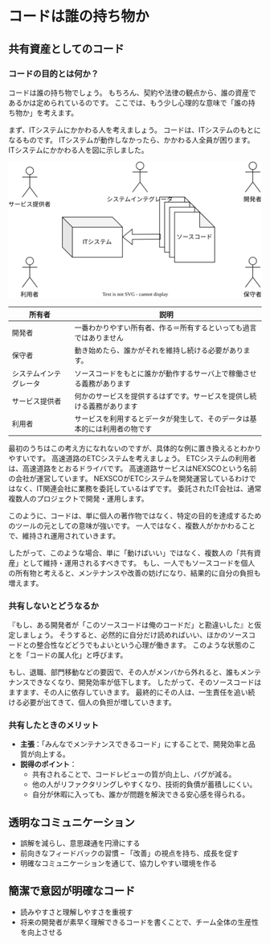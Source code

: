 # コードは誰の持ち物か

## 共有資産としてのコード

### コードの目的とは何か？

コードは誰の持ち物でしょう。
もちろん、契約や法律の観点から、誰の資産であるかは定められているのです。
ここでは、もう少し心理的な意味で「誰の持ち物か」を考えます。

まず、ITシステムにかかわる人を考えましょう。
コードは、ITシステムのもとになるものです。
ITシステムが動作しなかったら、かかわる人全員が困ります。
ITシステムにかかわる人を図に示しました。

![コードの所有者モデル](../../assets/img/public-property_property_model.drawio.svg)

| 所有者                 | 説明                                                                       |
| ---------------------- | -------------------------------------------------------------------------- |
| 開発者                 | 一番わかりやすい所有者、作る＝所有するといっても過言ではありません         |
| 保守者                 | 動き始めたら、誰かがそれを維持し続ける必要があります。                     |
| システムインテグレータ | ソースコードをもとに誰かが動作するサーバ上で稼働させる義務があります       |
| サービス提供者         | 何かのサービスを提供するはずです。サービスを提供し続ける義務があります     |
| 利用者                 | サービスを利用するとデータが発生して、そのデータは基本的には利用者の物です |

最初のうちはこの考え方になれないのですが、具体的な例に置き換えるとわかりやすいです。
高速道路のETCシステムを考えましょう。
ETCシステムの利用者は、高速道路をとおるドライバです。
高速道路サービスはNEXSCOという名前の会社が運営しています。
NEXSCOがETCシステムを開発運営しているわけではなく、IT関連会社に業務を委託しているはずです。
委託されたIT会社は、通常複数人のプロジェクトで開発・運用します。

このように、コードは、単に個人の著作物ではなく、特定の目的を達成するためのツールの元としての意味が強いです。
一人ではなく、複数人がかかわることで、維持され運用されていきます。

したがって、このような場合、単に「動けばいい」ではなく、複数人の「共有資産」として維持・運用されるすべきです。
もし、一人でもソースコードを個人の所有物と考えると、メンテナンスや改善の妨げになり、結果的に自分の負担も増えます。

### 共有しないとどうなるか

『もし、ある開発者が「このソースコードは俺のコードだ」と勘違いした』と仮定しましょう。
そうすると、必然的に自分だけ読めればいい、ほかのソースコードとの整合性などどうでもよいという心理が働きます。
このような状態のことを「コードの属人化」と呼びます。

もし、退職、部門移動などの要因で、その人がメンバから外れると、誰もメンテナンスできなくなり、開発効率が低下します。
したがって、そのソースコードはますます、その人に依存していきます。
最終的にその人は、一生責任を追い続ける必要が出てきて、個人の負担が増していきます。

### 共有したときのメリット

- **主張**：「みんなでメンテナンスできるコード」にすることで、開発効率と品質が向上する。  
- **説得のポイント**：
  - 共有されることで、コードレビューの質が向上し、バグが減る。
  - 他の人がリファクタリングしやすくなり、技術的負債が蓄積しにくい。
  - 自分が休暇に入っても、誰かが問題を解決できる安心感を得られる。


## 透明なコミュニケーション

* 誤解を減らし、意思疎通を円滑にする
* 前向きなフィードバックの習慣 – 「改善」の視点を持ち、成長を促す
* 明確なコミュニケーションを通じて、協力しやすい環境を作る

## 簡潔で意図が明確なコード

* 読みやすさと理解しやすさを重視す
* 将来の開発者が素早く理解できるコードを書くことで、チーム全体の生産性を向上させる
